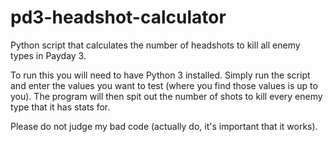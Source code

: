 # pd3-headshot-calculator
Python script that calculates the number of headshots to kill all enemy types in Payday 3.

To run this you will need to have Python 3 installed. Simply run the script and enter the values you want to test (where you find those values is up to you). The program will then spit out the number of shots to kill every enemy type that it has stats for.

Please do not judge my bad code (actually do, it's important that it works).
